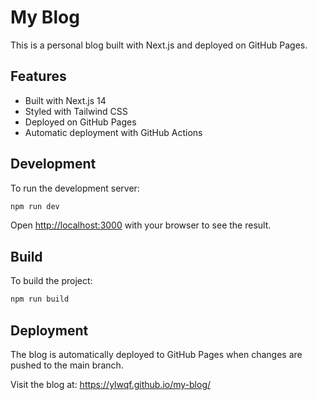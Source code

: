 # My Blog

This is a personal blog built with Next.js and deployed on GitHub Pages.

## Features

- Built with Next.js 14
- Styled with Tailwind CSS
- Deployed on GitHub Pages
- Automatic deployment with GitHub Actions

## Development

To run the development server:

```bash
npm run dev
```

Open [http://localhost:3000](http://localhost:3000) with your browser to see the result.

## Build

To build the project:

```bash
npm run build
```

## Deployment

The blog is automatically deployed to GitHub Pages when changes are pushed to the main branch.

Visit the blog at: https://ylwqf.github.io/my-blog/
